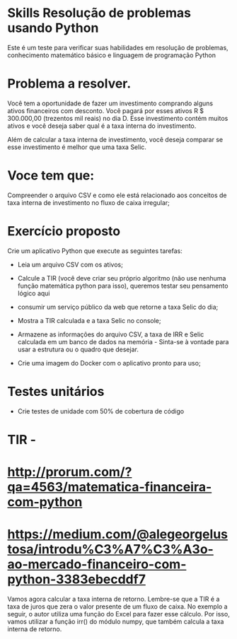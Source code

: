 # Skills Resolução de problemas usando Python

Este é um teste para verificar suas habilidades em resolução de problemas, conhecimento matemático básico e linguagem de programação Python

# Problema a resolver.

Você tem a oportunidade de fazer um investimento comprando alguns ativos financeiros com desconto.
Você pagará por esses ativos R $ 300.000,00 (trezentos mil reais) no dia D.
Esse investimento contém muitos ativos e você deseja saber qual é a taxa interna do investimento.

Além de calcular a taxa interna de investimento, você deseja comparar se esse investimento é melhor que uma taxa Selic.

# Voce tem que:
Compreender o arquivo CSV e como ele está relacionado aos conceitos de taxa interna de investimento no fluxo de caixa irregular;

# Exercício proposto
Crie um aplicativo Python que execute as seguintes tarefas:

- Leia um arquivo CSV com os ativos;

- Calcule a TIR (você deve criar seu próprio algoritmo (não use nenhuma função matemática python para isso), queremos testar seu pensamento lógico aqui

- consumir um serviço público da web que retorne a taxa Selic do dia;

- Mostra a TIR calculada e a taxa Selic no console;

- Armazene as informações do arquivo CSV, a taxa de IRR e Selic calculada em um banco de dados na memória - Sinta-se à vontade para usar a estrutura ou o quadro que desejar.

- Crie uma imagem do Docker com o aplicativo pronto para uso;

# Testes unitários
- Crie testes de unidade com 50% de cobertura de código





# TIR - 
# http://prorum.com/?qa=4563/matematica-financeira-com-python
# https://medium.com/@alegeorgelustosa/introdu%C3%A7%C3%A3o-ao-mercado-financeiro-com-python-3383ebecddf7


Vamos agora calcular a taxa interna de retorno. Lembre-se que a TIR é a taxa de juros que zera o valor presente de um fluxo de caixa. No exemplo a seguir, o autor utiliza uma função do Excel para fazer esse cálculo. Por isso, vamos utilizar a função irr() do módulo numpy, que também calcula a taxa interna de retorno.